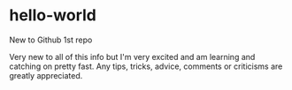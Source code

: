 # hello-world
New to Github 1st repo


Very new to all of this info but I'm very excited and am learning and catching on pretty fast.  Any tips, tricks, advice, comments or criticisms are greatly appreciated. 
